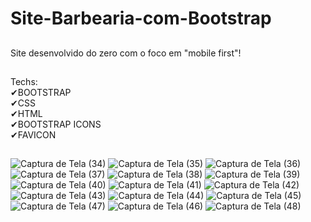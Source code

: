 # Site-Barbearia-com-Bootstrap
##
Site desenvolvido do zero com o foco em "mobile first"!
##
Techs:<br>
✔BOOTSTRAP<br>
✔CSS<br>
✔HTML<br>
✔BOOTSTRAP ICONS<br>
✔FAVICON<br>
##

![Captura de Tela (34)](https://user-images.githubusercontent.com/88805398/162529528-9bc77565-58a3-4f92-95f0-06b5eb28a971.png)
![Captura de Tela (35)](https://user-images.githubusercontent.com/88805398/162529534-598b3483-5235-4d7c-9580-8d44fb86a591.png)
![Captura de Tela (36)](https://user-images.githubusercontent.com/88805398/162529541-90b85796-0e79-4599-a718-a24cad4e69ca.png)
![Captura de Tela (37)](https://user-images.githubusercontent.com/88805398/162529543-e7302adb-8c51-4eae-b495-dd5fb7315344.png)
![Captura de Tela (38)](https://user-images.githubusercontent.com/88805398/162529552-3d65d826-32de-44e6-9dfa-5833f3469952.png)
![Captura de Tela (39)](https://user-images.githubusercontent.com/88805398/162529580-b591fd69-292d-43fa-8213-2c42094fb671.png)
![Captura de Tela (40)](https://user-images.githubusercontent.com/88805398/162530266-947224a0-f593-49b8-a335-b95aa12695c0.png)
![Captura de Tela (41)](https://user-images.githubusercontent.com/88805398/162530280-99681265-e43f-49be-b8f2-52d22b8073ce.png)
![Captura de Tela (42)](https://user-images.githubusercontent.com/88805398/162530296-6e385a1e-e611-4114-a8a2-cddc62b118c4.png)
![Captura de Tela (43)](https://user-images.githubusercontent.com/88805398/162530312-9478665c-17c1-4097-b4e3-8730b377d1f0.png)
![Captura de Tela (44)](https://user-images.githubusercontent.com/88805398/162530325-7a0248a6-f5a2-437b-a837-31170d3eb7fb.png)
![Captura de Tela (45)](https://user-images.githubusercontent.com/88805398/162530338-fd92ec67-0b33-4780-9cc3-fcaddd328320.png)
![Captura de Tela (47)](https://user-images.githubusercontent.com/88805398/162530371-8eb7c2fb-c169-4fb4-a19b-b17e349989f9.png)
![Captura de Tela (46)](https://user-images.githubusercontent.com/88805398/162530361-097995b2-0917-44d2-ba85-9867d069235f.png)
![Captura de Tela (48)](https://user-images.githubusercontent.com/88805398/162530392-39088af1-046a-49e3-a5e4-a077800b0396.png)
